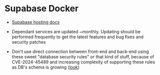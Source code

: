 # Supabase Docker

- [Supabase hosting docs](https://supabase.com/docs/guides/hosting/docker)

- Dependant services are updated ~monthly. Updating should be performed frequently to get the latest features and bug fixes and security patches
- Don't use direct connection between front-end and back-end using these sweet "database security rules" or that kind of stuff, because of CVE-2024-45489 and 
increasing complexity of supporting these rules as DB's schema is growing ([look](https://youtu.be/2zcN2aQsUdc?si=80NfsuOA2KI770CH))